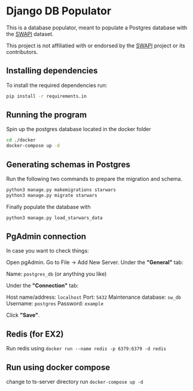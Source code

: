 # Django DB Populator

This is a database populator, meant to populate a Postgres database with the [SWAPI](https://github.com/Juriy/swapi) dataset.

This project is not affiliatied with or endorsed by the [SWAPI](https://github.com/Juriy/swapi) project or its contributors.

## Installing dependencies

To install the required dependencies run:

```sh
pip install -r requirements.in
```

## Running the program

Spin up the postgres database located in the docker folder

```sh
cd ./docker
docker-compose up -d
```

## Generating schemas in Postgres

Run the following two commands to prepare the migration and schema.

```sh
python3 manage.py makemigrations starwars
python3 manage.py migrate starwars
```

Finally populate the database with

```sh
python3 manage.py load_starwars_data
```

## PgAdmin connection

In case you want to check things:

Open pgAdmin.
Go to File → Add New Server.
Under the **"General"** tab:

Name: `postgres_db` (or anything you like)

Under the **"Connection"** tab:

Host name/address: `localhost`
Port: `5432`
Maintenance database: `sw_db`
Username: `postgres`
Password: `example`

Click **"Save"**.

## Redis (for EX2)

Run redis using 
`docker run --name redis -p 6379:6379 -d redis`

## Run using docker compose

change to ts-server directory
run `docker-compose up -d`